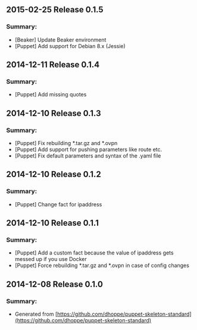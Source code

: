 ## 2015-02-25 Release 0.1.5
### Summary:
- [Beaker] Update Beaker environment
- [Puppet] Add support for Debian 8.x (Jessie)

## 2014-12-11 Release 0.1.4
### Summary:
- [Puppet] Add missing quotes

## 2014-12-10 Release 0.1.3
### Summary:
- [Puppet] Fix rebuilding *.tar.gz and *.ovpn
- [Puppet] Add support for pushing parameters like route etc.
- [Puppet] Fix default parameters and syntax of the .yaml file

## 2014-12-10 Release 0.1.2
### Summary:
- [Puppet] Change fact for ipaddress

## 2014-12-10 Release 0.1.1
### Summary:
- [Puppet] Add a custom fact because the value of ipaddress gets messed up if you use Docker
- [Puppet] Force rebuilding *.tar.gz and *.ovpn in case of config changes

## 2014-12-08 Release 0.1.0
### Summary:
- Generated from [https://github.com/dhoppe/puppet-skeleton-standard](https://github.com/dhoppe/puppet-skeleton-standard)
